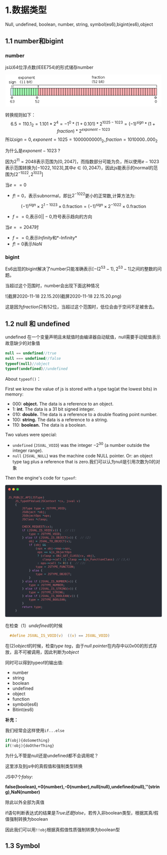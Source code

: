 # 1.数据类型

Null, undefined, boolean, number, string, symbol(es6),bigint(es6),object

## 1.1 number和bigint

### number

js以64位浮点数(IEEE754)的形式储存number

![IEEE 754 Double Floating Point Format.svg](./618px-IEEE_754_Double_Floating_Point_Format.svg.png)

转换规则如下：
$$
6.5 = 110.1_2 = 1.101*2^4 = -1^0*(1+0.101)*2^{1025-1023}=(-1)^{sign}*(1+fraction)*2^{exponent-1023}
$$
所以$sign=0,exponent=1025=10000000001_2,fraction=1010000..000_2$

为什么是$exponent-1023$ ?

因为$2^{11} = 2048$表示范围为$[0,2047]$，而指数部分可能为负，所以使用$e-1023$表示范围转换为$[-1022,1023]$,其中$e \in (0,2047)$，因此js能表示的normal的范围为$[2^{-1022},2^{1023}]$

当$e == 0$ 

- $f!=0$，表示subnormal，即比$2^{-1022}$更小的正常数,计算方法为:

$$
{\displaystyle (-1)^{\text{sign}}\times 2^{1-1023}\times 0.{\text{fraction}}=(-1)^{\text{sign}}\times 2^{-1022}\times 0.{\text{fraction}}}
$$

- $f==0$,表示$0 ||-0$,符号表示趋向的方向

当$e==2047$时

- $f == 0$,表示*Infinity*和*-Infinity*
- $f!=0$表示*NaN*

### bigint

Es6出现的bigint解决了number只能准确表示$[-(2^{53}-1),2^{53}-1]$之间的整数的问题。

当超过这个范围时，number会出现下面这种情况

![截屏2020-11-18 22.15.20](截屏2020-11-18 22.15.20.png)

这是因为*fraction*只有52位，当超过这个范围时，低位会由于空间不足被舍去。

## 1.2 null 和 undefined

undefined 在一个变量声明且未赋值时由编译器自动赋值，null需要手动赋值表示故意缺少的对象值

```javascript
null == undefined//true
null === undefined//false
typeof(null)//object
typeof(undefined)//undefined
```

About `typeof()`：

First we know  the value of js is stored with a type tag(at the lowest bits) in memory:

- 000: **object.** The data is a reference to an object.
- 1: **int**. The data is a 31 bit signed integer.
- 010: **double.** The data is a reference to a double floating point number.
- 100: **string.** The data is a reference to a string.
- 110: **boolean.** The data is a boolean.

Two values were special:

- `undefined` (`JSVAL_VOID`) was the integer $-2^{30}$ (a number outside the integer range).
- `null` (`JSVAL_NULL`) was the machine code NULL pointer. Or: an object type tag plus a reference that is zero.我们可以认为null是引用次数为0的对象

Then the engine's code for `typeof`:

<img src="截屏2020-11-18 17.10.03.png" alt="截屏2020-11-18 17.10.03" style="zoom:50%;" />

在检查（1）*undefined*的时候

```c
  #define JSVAL_IS_VOID(v)  ((v) == JSVAL_VOID)
```

在(2)*object*的时候，检查*type tag*，由于*null pointer*在内存中以$0x00$的形式存放，且不可被调用，因此判断为*object*

同时可以得到typeof的输出值:

- number
- string
- boolean
- undefined
- object
- function
- symbol(es6)
- Bitint(es6)

**补充：**

我们经常会这样使用`if...else`

```javascript
if(obj){doSomething}
if(!obj){doOtherThing}
```

为什么不管是null还是undefined都不会调用呢？

这里涉及到js中的真假值和强制类型转换

JS中7个*falsy*:

**false(boolean),+0(number),-0(number),null(null),undefined(null),''(string),NaN(number)**

除此以外全部为真值

if语句判断表达式的结果是*True还是false*，若传入非boolean类型，根据其真/假值强制转换为boolean

因此我们可以用`!!obj`根据真假值性质强制转换为boolean型

## 1.3 Symbol

